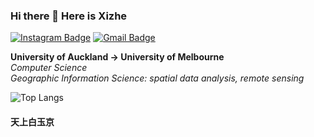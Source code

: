 ### Hi there 👋 Here is Xizhe

[![Instagram Badge](https://img.shields.io/badge/-raymond_lin_xi_zhe-purple?style=flat-square&logo=instagram&logoColor=white&link=https://www.instagram.com/raymond_lin_xi_zhe/)](https://www.instagram.com/raymond_lin_xi_zhe/)
[![Gmail Badge](https://img.shields.io/badge/-rayinnz1999@gmail.com-c14438?style=flat-square&logo=Gmail&logoColor=white&link=mailto:rayinnz1999@gmail.com)](mailto:rayinnz1999@gmail.com)

<!--``` Python
pronouns = 'he' or 'him'
currently learning = {'Frontend':'React', 'Backend': 'Flask and .net'}
programming languages = [Python, HTML, CSS, JavaScript, Java, C#]
languages = [Mandarin, Cantonese, English]
```-->

**University of Auckland -> University of Melbourne** <br />
*Computer Science* <br />
*Geographic Information Science: spatial data analysis, remote sensing* <br />

![Top Langs](https://github-readme-stats.vercel.app/api/top-langs/?username=RaysLinn&hide=TeX,Jupyter%20Notebook&layout=compact&count_private=true&show_icons=true&theme=graywhite)

<!-- ![Visitor Badge](https://visitor-badge.laobi.icu/badge?page_id=RaysLinn.visitor-badge) -->

#### 天上白玉京
